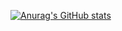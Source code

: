 [![Anurag's GitHub stats](https://github-readme-stats.vercel.app/api?username=sorakatoao)](https://github.com/anuraghazra/github-readme-stats)
